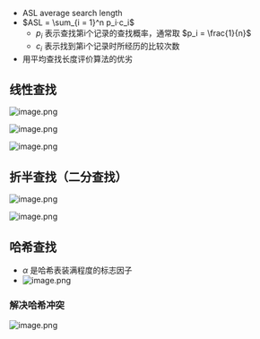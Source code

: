 - ASL average search length
- $ASL = \sum_{i = 1}^n p_i·c_i$
	-  $p_i$ 表示查找第i个记录的查找概率，通常取 $p_i = \frac{1}{n}$
	-  $c_i$ 表示找到第i个记录时所经历的比较次数
- 用平均查找长度评价算法的优劣
## 线性查找

![image.png](https://obsidian-1326430649.cos.ap-chongqing.myqcloud.com/pic/202405191026989.png)

![image.png](https://obsidian-1326430649.cos.ap-chongqing.myqcloud.com/pic/202405191031903.png)

![image.png](https://obsidian-1326430649.cos.ap-chongqing.myqcloud.com/pic/202405191032172.png)

## 折半查找（二分查找）

![image.png](https://obsidian-1326430649.cos.ap-chongqing.myqcloud.com/pic/202405191032790.png)

![image.png](https://obsidian-1326430649.cos.ap-chongqing.myqcloud.com/pic/202405191033974.png)

##  哈希查找
-  $\alpha$ 是哈希表装满程度的标志因子
- ![image.png](https://obsidian-1326430649.cos.ap-chongqing.myqcloud.com/pic/202405191043703.png)


### 解决哈希冲突

![image.png](https://obsidian-1326430649.cos.ap-chongqing.myqcloud.com/pic/202405191040021.png)

